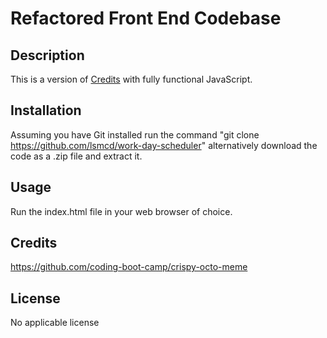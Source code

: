 # Refactored Front End Codebase

## Description

This is a version of [Credits](#credits) with fully functional JavaScript.

## Installation

Assuming you have Git installed run the command "git clone https://github.com/lsmcd/work-day-scheduler" alternatively download the code as a .zip file and extract it.

## Usage

Run the index.html file in your web browser of choice.

## Credits [](#credits)

https://github.com/coding-boot-camp/crispy-octo-meme

## License

No applicable license

